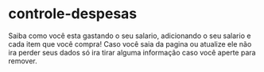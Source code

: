 # controle-despesas
Saiba como você esta gastando o seu salario, adicionando o seu salario e cada item que você compra!
Caso você saia da pagina ou atualize ele não ira perder seus dados só ira tirar alguma informação caso você aperte para remover.

